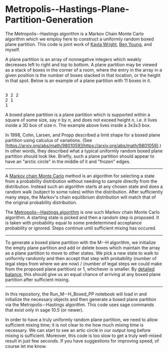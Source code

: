 # Metropolis--Hastings-Plane-Partition-Generation
The Metropolis--Hastings algorithm is a Markov Chain Monte Carlo algorithm which we employ here to construct a uniformly random boxed plane partition. This code is joint work of [Kayla Wright](https://sites.google.com/view/kayla-wright), [Ben Young](https://pages.uoregon.edu/bjy/), and myself.

A plane partition is an array of nonnegative integers which weakly decreases left to right and top to bottom. A plane partition may be viewed as a stack of boxes in the corner of a room, where the entry in the array in a given position is the number of boxes stacked in that location, or the height in that spot. Below is an example of a plane partition with 11 boxes in it.

<pre> 
3 2 2
2 1 
1  
</pre>

A boxed plane partition is a plane partition which is supported within a square of some size, say $n$ by $n$, and does not exceed height $n$, i.e. it lives inside a 3D box of size $n$. The example above lives inside a 3x3x3 box.

In 1998, Cohn, Larsen, and Propp described a limit shape for a boxed plane partition using calculus of variations. (See [https://arxiv.org/abs/math/9801059](https://arxiv.org/abs/math/9801059).) In other words, they described what a typical uniformly random boxed plane partition should look like. Briefly, such a plane partition should appear to have an "arctic circle" in the middle of it and "frozen" edges. 

----

A [Markov chain Monte Carlo](https://en.wikipedia.org/wiki/Markov_chain_Monte_Carlo) method is an algorithm for selecting a state from a probability distribution without needing to sample directly from the distribution. Instead such an algorithm starts at any chosen state and does a random walk (subject to some rules) within the distribution. After sufficiently many steps, the Markov's chain equilibrium distribution will match that of the original probability distribution. 

The [Metropolis--Hastings algorithm](https://en.wikipedia.org/wiki/Metropolis–Hastings_algorithm) is one such Markov chain Monte Carlo algorithm. A starting state is picked and then a random step is proposed. It is taken with probability equal to some predetermined acceptance probability or ignored. Steps continue until sufficient mixing has occured.

----

To generate a boxed plane partition with the M--H algorithm, we initialize the empty plane partition and add or delete boxes which maintain the array as a plane partition to move to other states. We pick a new state to walk to uniformly randomly and then accept that step with probability (number of legal steps from where we are now) / (number of legal steps we could make from the proposed plane partition) or 1, whichever is smaller. By [detailed balance](https://en.wikipedia.org/wiki/Detailed_balance), this should give us an equal chance of arriving at any boxed plane partition after sufficient mixing.

----

In this repository, the Run_M--H_Boxed_PP notebook will load in and initialize the necessary objects and then generate a boxed plane partition via the Metropolis--Hastings algorithm. This code uses sage commands that exist only in sage 10.5 (or newer). 

In order to have a truly uniformly random plane partition, we need to allow sufficient mixing time; it is not clear to me how much mixing time is necessary. We can start to see an artic circle in our output long before mixing is sufficient. Moreover, this code is too slow to get a truly well-mixed result in just few seconds. If you have suggestions for improving speed, of course let me know.
